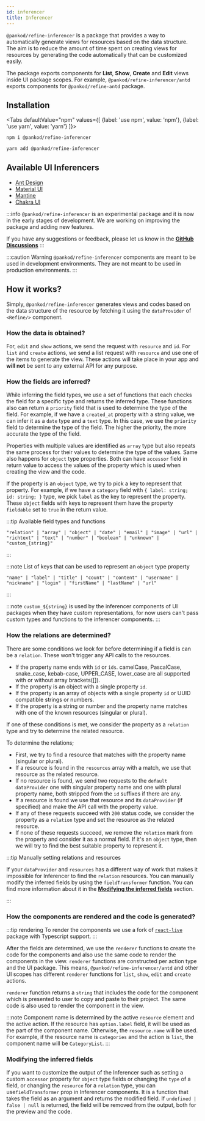 ```yaml
---
id: inferencer
title: Inferencer
---
```


`@pankod/refine-inferencer` is a package that provides a way to automatically generate views for resources based on the data structure. The aim is to reduce the amount of time spent on creating views for resources by generating the code automatically that can be customized easily. 

The package exports components for **List**, **Show**, **Create** and **Edit** views inside UI package scopes. For example, `@pankod/refine-inferencer/antd` exports components for `@pankod/refine-antd` package.

## Installation

<Tabs
defaultValue="npm"
values={[
{label: 'use npm', value: 'npm'},
{label: 'use yarn', value: 'yarn'}
]}>
<TabItem value="npm">

```bash
npm i @pankod/refine-inferencer
```

  </TabItem>
    <TabItem value="yarn">

```bash
yarn add @pankod/refine-inferencer
```

  </TabItem>
</Tabs>

## Available UI Inferencers

- [Ant Design](/docs/api-reference/antd/components/inferencer)
- [Material UI](/docs/api-reference/mui/components/inferencer)
- [Mantine](/docs/api-reference/mantine/components/inferencer)
- [Chakra UI](/docs/api-reference/chakra-ui/components/inferencer)

:::info
`@pankod/refine-inferencer` is an experimental package and it is now in the early stages of development. We are working on improving the package and adding new features.

If you have any suggestions or feedback, please let us know in the [**GitHub Discussions**](https://github.com/refinedev/refine/discussions/3046)
:::

:::caution Warning
`@pankod/refine-inferencer` components are meant to be used in development environments. They are not meant to be used in production environments.
:::

## How it works?

Simply, `@pankod/refine-inferencer` generates views and codes based on the data structure of the resource by fetching it using the `dataProvider` of `<Refine/>` component.

### How the data is obtained?

For, `edit` and `show` actions, we send the request with `resource` and `id`. For `list` and `create` actions, we send a list request with `resource` and use one of the items to generate the view. These actions will take place in your app and **will not** be sent to any external API for any purpose.

### How the fields are inferred?

While inferring the field types, we use a set of functions that each checks the field for a specific type and returns the inferred type. These functions also can return a `priority` field that is used to determine the type of the field. For example, if we have a `created_at` property with a string value, we can infer it as a `date` type and a `text` type. In this case, we use the `priority` field to determine the type of the field. The higher the priority, the more accurate the type of the field.

Properties with multiple values are identified as `array` type but also repeats the same process for their values to determine the type of the values. Same also happens for `object` type properties. Both can have `accessor` field in return value to access the values of the property which is used when creating the view and the code.

If the property is an `object` type, we try to pick a key to represent that property. For example, if we have a `category` field with `{ label: string; id: string; }` type, we pick `label` as the key to represent the property. These `object` fields with keys to represent them have the property `fieldable` set to `true` in the return value.

:::tip Available field types and functions
```
"relation" | "array" | "object" | "date" | "email" | "image" | "url" | "richtext" | "text" | "number" | "boolean" | "unknown" | "custom_{string}"
```
:::

:::note List of keys that can be used to represent an `object` type property
```
"name" | "label" | "title" | "count" | "content" | "username" | "nickname" | "login" | "firstName" | "lastName" | "url"
```
:::

:::note
`custom_${string}` is used by the inferencer components of UI packages when they have custom representations, for now users can't pass custom types and functions to the inferencer components.
:::

### How the relations are determined?

There are some conditions we look for before determining if a field is can be a `relation`. These won't trigger any API calls to the resources.

- If the property name ends with `id` or `ids`. camelCase, PascalCase, snake_case, kebab-case, UPPER_CASE, lower_case are all supported with or without array brackets([]).
- If the property is an object with a single property `id`.
- If the property is an array of objects with a single property `id` or UUID compatible strings or numbers.
- If the property is a string or number and the property name matches with one of the known resources (singular or plural).

If one of these conditions is met, we consider the property as a `relation` type and try to determine the related resource.

To determine the relations;

- First, we try to find a resource that matches with the property name (singular or plural).
- If a resource is found in the `resources` array with a match, we use that resource as the related resource.
- If no resource is found, we send two requests to the `default` `dataProvider` one with singular property name and one with plural property name, both stripped from the `id` suffixes if there are any.
- If a resource is found we use that resource and its `dataProvider` (if specified) and make the API call with the property value.
- If any of these requests succeed with `200` status code, we consider the property as a `relation` type and set the resource as the related resource.
- If none of these requests succeed, we remove the `relation` mark from the property and consider it as a normal field. If it's an `object` type, then we will try to find the best suitable property to represent it.

:::tip Manually setting relations and resources

If your `dataProvider` and `resources` has a different way of work that makes it impossible for Inferencer to find the `relation` resources. You can manually modify the inferred fields by using the `fieldTransformer` function. You can find more information about it in the [**Modifying the inferred fields**](#modifying-the-inferred-fields) section.

:::

### How the components are rendered and the code is generated?

:::tip rendering
To render the components we use a fork of [`react-live`](https://github.com/aliemir/react-live) package with Typescript support.
:::

After the fields are determined, we use the `renderer` functions to create the code for the components and also use the same code to render the components in the view. `renderer` functions are constructed per action type and the UI package. This means, `@pankod/refine-inferencer/antd` and other UI scopes has different `renderer` functions for `list`, `show`, `edit` and `create` actions. 

`renderer` function returns a `string` that includes the code for the component which is presented to user to copy and paste to their project. The same code is also used to render the component in the view.

:::note
Component name is determined by the active `resource` element and the active action. If the resource has `option.label` field, it will be used as the part of the component name. Otherwise, the `resource.name` will be used. For example, if the resource name is `categories` and the action is `list`, the component name will be `CategoryList`.
:::

### Modifying the inferred fields

If you want to customize the output of the Inferencer such as setting a custom `accessor` property for `object` type fields or changing the `type` of a field, or changing the `resource` for a `relation` type, you can use`fieldTransformer` prop in Inferencer components. It is a function that takes the field as an argument and returns the modified field. If `undefined | false | null` is returned, the field will be removed from the output, both for the preview and the code.